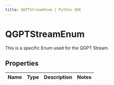 ```yaml
---
title: QGPTStreamEnum | Python SDK
---
```


# QGPTStreamEnum

This is a specific Enum used for the QGPT Stream.

## Properties

Name | Type | Description | Notes
------------ | ------------- | ------------- | -------------



